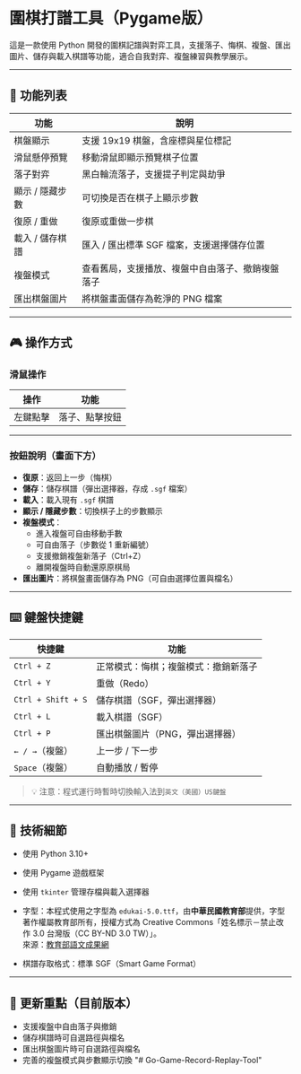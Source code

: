 # 圍棋打譜工具（Pygame版）

這是一款使用 Python 開發的圍棋記譜與對弈工具，支援落子、悔棋、複盤、匯出圖片、儲存與載入棋譜等功能，適合自我對弈、複盤練習與教學展示。

---

## 🧩 功能列表

| 功能                 | 說明 |
|----------------------|------|
| 棋盤顯示             | 支援 19x19 棋盤，含座標與星位標記 |
| 滑鼠懸停預覽         | 移動滑鼠即顯示預覽棋子位置 |
| 落子對弈             | 黑白輪流落子，支援提子判定與劫爭 |
| 顯示 / 隱藏步數      | 可切換是否在棋子上顯示步數 |
| 復原 / 重做          | 復原或重做一步棋 |
| 載入 / 儲存棋譜      | 匯入 / 匯出標準 SGF 檔案，支援選擇儲存位置 |
| 複盤模式             | 查看舊局，支援播放、複盤中自由落子、撤銷複盤落子 |
| 匯出棋盤圖片         | 將棋盤畫面儲存為乾淨的 PNG 檔案 |

---

## 🎮 操作方式

### 滑鼠操作

| 操作     | 功能               |
|----------|--------------------|
| 左鍵點擊 | 落子、點擊按鈕     |

---

### 按鈕說明（畫面下方）

- **復原**：返回上一步（悔棋）
- **儲存**：儲存棋譜（彈出選擇器，存成 `.sgf` 檔案）
- **載入**：載入現有 `.sgf` 棋譜
- **顯示 / 隱藏步數**：切換棋子上的步數顯示
- **複盤模式**：
  - 進入複盤可自由移動手數
  - 可自由落子（步數從 1 重新編號）
  - 支援撤銷複盤新落子（Ctrl+Z）
  - 離開複盤時自動還原原棋局
- **匯出圖片**：將棋盤畫面儲存為 PNG（可自由選擇位置與檔名）

---

## ⌨️ 鍵盤快捷鍵

| 快捷鍵                  | 功能                         |
|------------------------|------------------------------|
| `Ctrl + Z`             | 正常模式：悔棋；複盤模式：撤銷新落子 |
| `Ctrl + Y`             | 重做（Redo）                  |
| `Ctrl + Shift + S`     | 儲存棋譜（SGF，彈出選擇器）   |
| `Ctrl + L`             | 載入棋譜（SGF）               |
| `Ctrl + P`             | 匯出棋盤圖片（PNG，彈出選擇器）|
| `← / →`（複盤）         | 上一步 / 下一步               |
| `Space`（複盤）         | 自動播放 / 暫停               |

> 💡 注意：程式運行時暫時切換輸入法到`英文（美國）US鍵盤`



---

## 🔧 技術細節

- 使用 Python 3.10+
- 使用 Pygame 遊戲框架
- 使用 `tkinter` 管理存檔與載入選擇器
- 字型：本程式使用之字型為 `edukai-5.0.ttf`，由**中華民國教育部**提供，字型著作權屬教育部所有，授權方式為 Creative Commons「姓名標示－禁止改作 3.0 台灣版（CC BY-ND 3.0 TW）」。  
  來源：[教育部語文成果網](https://language.moe.gov.tw/result.aspx?classify_sn=23&subclassify_sn=436&content_sn=47)

- 棋譜存取格式：標準 SGF（Smart Game Format）

---

## 📌 更新重點（目前版本）

- 支援複盤中自由落子與撤銷
- 儲存棋譜時可自選路徑與檔名
- 匯出棋盤圖片時可自選路徑與檔名
- 完善的複盤模式與步數顯示切換
"# Go-Game-Record-Replay-Tool" 
